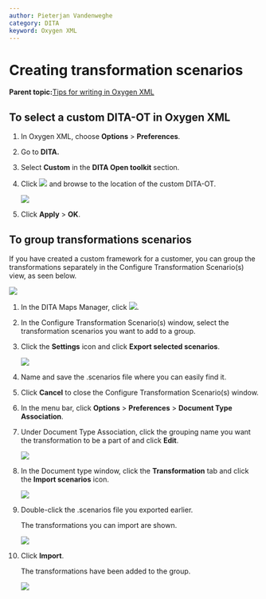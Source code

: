 ```yaml
---
author: Pieterjan Vandenweghe
category: DITA
keyword: Oxygen XML
---
```


# Creating transformation scenarios

**Parent topic:**[Tips for writing in Oxygen XML](../en/to_tips_oxygen.md)

## To select a custom DITA-OT in Oxygen XML

1.  In Oxygen XML, choose **Options** \> **Preferences**.

2.  Go to **DITA.**

3.  Select **Custom** in the **DITA Open toolkit** section.

4.  Click ![](../_media/graphics/oxygen-folder.png) and browse to the location of the custom DITA-OT.

    ![](../_media/graphics/oxygen-custom-dita-ot.png)

5.  Click **Apply** \> **OK**.


## To group transformations scenarios

If you have created a custom framework for a customer, you can group the transformations separately in the Configure Transformation Scenario\(s\) view, as seen below.

![](../_media/graphics/grouping_transformations.png)

1.  In the DITA Maps Manager, click ![](../_media/graphics/configure.png).

2.  In the Configure Transformation Scenario\(s\) window, select the transformation scenarios you want to add to a group.

3.  Click the **Settings** icon and click **Export selected scenarios**.

    ![](../_media/graphics/grouping_transformations_select.png)

4.  Name and save the .scenarios file where you can easily find it.

5.  Click **Cancel** to close the Configure Transformation Scenario\(s\) window.

6.  In the menu bar, click **Options** \> **Preferences** \> **Document Type Association**.

7.  Under Document Type Association, click the grouping name you want the transformation to be a part of and click **Edit**.

    ![](../_media/graphics/grouping_transformations_document_type_association.png)

8.  In the Document type window, click the **Transformation** tab and click the **Import scenarios** icon.

    ![](../_media/graphics/grouping_transformations_document_type.png)

9.  Double-click the .scenarios file you exported earlier.

    The transformations you can import are shown.

    ![](../_media/graphics/grouping_transformations_import.png)

10. Click **Import**.

    The transformations have been added to the group.

    ![](../_media/graphics/grouping_transformations_added.png)


